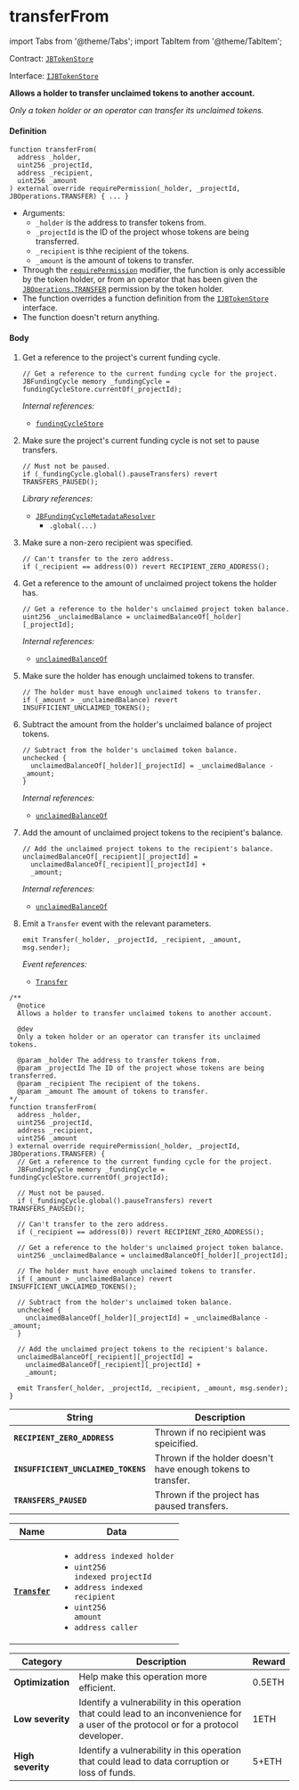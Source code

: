 # transferFrom

import Tabs from '@theme/Tabs';
import TabItem from '@theme/TabItem';

Contract: [`JBTokenStore`](/docs/dev/v3/api/contracts/jbtokenstore/README.md)​‌

Interface: [`IJBTokenStore`](/docs/dev/v3/api/interfaces/ijbtokenstore.md)

<Tabs>
<TabItem value="Step by step" label="Step by step">

**Allows a holder to transfer unclaimed tokens to another account.**

_Only a token holder or an operator can transfer its unclaimed tokens._

#### Definition

```
function transferFrom(
  address _holder,
  uint256 _projectId,
  address _recipient,
  uint256 _amount
) external override requirePermission(_holder, _projectId, JBOperations.TRANSFER) { ... }
```

* Arguments:
  * `_holder` is the address to transfer tokens from.
  * `_projectId` is the ID of the project whose tokens are being transferred.
  * `_recipient` is thhe recipient of the tokens.
  * `_amount` is the amount of tokens to transfer.
* Through the [`requirePermission`](/docs/dev/v3/api/contracts/or-abstract/jboperatable/modifiers/requirepermission.md) modifier, the function is only accessible by the token holder, or from an operator that has been given the [`JBOperations.TRANSFER`](/docs/dev/v3/api/libraries/jboperations.md) permission by the token holder.
* The function overrides a function definition from the [`IJBTokenStore`](/docs/dev/v3/api/interfaces/ijbtokenstore.md) interface.
* The function doesn't return anything.

#### Body

1.  Get a reference to the project's current funding cycle.

    ```
    // Get a reference to the current funding cycle for the project.
    JBFundingCycle memory _fundingCycle = fundingCycleStore.currentOf(_projectId);
    ```

    _Internal references:_

    * [`fundingCycleStore`](/docs/dev/v3/api/contracts/jbtokenstore/properties/fundingcyclestore.md)

2.  Make sure the project's current funding cycle is not set to pause transfers.

    ```
    // Must not be paused.
    if (_fundingCycle.global().pauseTransfers) revert TRANSFERS_PAUSED();
    ```

    _Library references:_

    * [`JBFundingCycleMetadataResolver`](/docs/dev/v3/api/libraries/jbfundingcyclemetadataresolver.md)
      * `.global(...)`

3.  Make sure a non-zero recipient was specified.

    ```
    // Can't transfer to the zero address.
    if (_recipient == address(0)) revert RECIPIENT_ZERO_ADDRESS();
    ```

4.  Get a reference to the amount of unclaimed project tokens the holder has.

    ```
    // Get a reference to the holder's unclaimed project token balance.
    uint256 _unclaimedBalance = unclaimedBalanceOf[_holder][_projectId];
    ```

    _Internal references:_

    * [`unclaimedBalanceOf`](/docs/dev/v3/api/contracts/jbtokenstore/properties/unclaimedbalanceof.md)

5.  Make sure the holder has enough unclaimed tokens to transfer.

    ```
    // The holder must have enough unclaimed tokens to transfer.
    if (_amount > _unclaimedBalance) revert INSUFFICIENT_UNCLAIMED_TOKENS();
    ```
6.  Subtract the amount from the holder's unclaimed balance of project tokens.

    ```
    // Subtract from the holder's unclaimed token balance.
    unchecked {
      unclaimedBalanceOf[_holder][_projectId] = _unclaimedBalance - _amount;
    }
    ```

    _Internal references:_

    * [`unclaimedBalanceOf`](/docs/dev/v3/api/contracts/jbtokenstore/properties/unclaimedbalanceof.md)
7.  Add the amount of unclaimed project tokens to the recipient's balance.

    ```
    // Add the unclaimed project tokens to the recipient's balance.
    unclaimedBalanceOf[_recipient][_projectId] =
      unclaimedBalanceOf[_recipient][_projectId] +
      _amount;
    ```

    _Internal references:_

    * [`unclaimedBalanceOf`](/docs/dev/v3/api/contracts/jbtokenstore/properties/unclaimedbalanceof.md)
8.  Emit a `Transfer` event with the relevant parameters.

    ```
    emit Transfer(_holder, _projectId, _recipient, _amount, msg.sender);
    ```

    _Event references:_

    * [`Transfer`](/docs/dev/v3/api/contracts/jbtokenstore/events/transfer.md)

</TabItem>

<TabItem value="Code" label="Code">

```
/**
  @notice
  Allows a holder to transfer unclaimed tokens to another account.

  @dev
  Only a token holder or an operator can transfer its unclaimed tokens.

  @param _holder The address to transfer tokens from.
  @param _projectId The ID of the project whose tokens are being transferred.
  @param _recipient The recipient of the tokens.
  @param _amount The amount of tokens to transfer.
*/
function transferFrom(
  address _holder,
  uint256 _projectId,
  address _recipient,
  uint256 _amount
) external override requirePermission(_holder, _projectId, JBOperations.TRANSFER) {
  // Get a reference to the current funding cycle for the project.
  JBFundingCycle memory _fundingCycle = fundingCycleStore.currentOf(_projectId);

  // Must not be paused.
  if (_fundingCycle.global().pauseTransfers) revert TRANSFERS_PAUSED();

  // Can't transfer to the zero address.
  if (_recipient == address(0)) revert RECIPIENT_ZERO_ADDRESS();

  // Get a reference to the holder's unclaimed project token balance.
  uint256 _unclaimedBalance = unclaimedBalanceOf[_holder][_projectId];

  // The holder must have enough unclaimed tokens to transfer.
  if (_amount > _unclaimedBalance) revert INSUFFICIENT_UNCLAIMED_TOKENS();

  // Subtract from the holder's unclaimed token balance.
  unchecked {
    unclaimedBalanceOf[_holder][_projectId] = _unclaimedBalance - _amount;
  }

  // Add the unclaimed project tokens to the recipient's balance.
  unclaimedBalanceOf[_recipient][_projectId] =
    unclaimedBalanceOf[_recipient][_projectId] +
    _amount;

  emit Transfer(_holder, _projectId, _recipient, _amount, msg.sender);
}
```

</TabItem>

<TabItem value="Errors" label="Errors">

| String                              | Description                                                  |
| ----------------------------------- | ------------------------------------------------------------ |
| **`RECIPIENT_ZERO_ADDRESS`**        | Thrown if no recipient was speicified.                       |
| **`INSUFFICIENT_UNCLAIMED_TOKENS`** | Thrown if the holder doesn't have enough tokens to transfer. |
| **`TRANSFERS_PAUSED`** | Thrown if the project has paused transfers. |

</TabItem>

<TabItem value="Events" label="Events">

| Name                                    | Data                                                                                                                                                                                                                        |
| --------------------------------------- | --------------------------------------------------------------------------------------------------------------------------------------------------------------------------------------------------------------------------- |
| [**`Transfer`**](/docs/dev/v3/api/contracts/jbtokenstore/events/transfer.md)                     | <ul><li><code>address indexed holder</code></li><li><code>uint256 indexed projectId</code></li><li><code>address indexed recipient</code></li><li><code>uint256 amount</code></li><li><code>address caller</code></li></ul>                                                   |

</TabItem>

<TabItem value="Bug bounty" label="Bug bounty">

| Category          | Description                                                                                                                            | Reward |
| ----------------- | -------------------------------------------------------------------------------------------------------------------------------------- | ------ |
| **Optimization**  | Help make this operation more efficient.                                                                                               | 0.5ETH |
| **Low severity**  | Identify a vulnerability in this operation that could lead to an inconvenience for a user of the protocol or for a protocol developer. | 1ETH   |
| **High severity** | Identify a vulnerability in this operation that could lead to data corruption or loss of funds.                                        | 5+ETH  |

</TabItem>
</Tabs>
